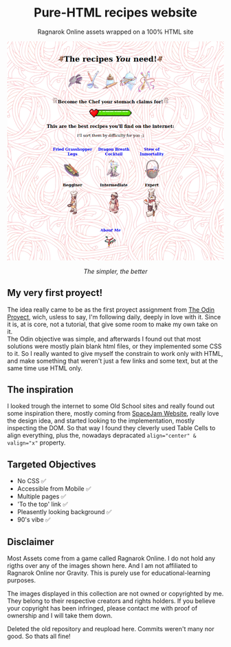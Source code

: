 <div align="center"> 
<h1>Pure-HTML recipes website</h1>
<p>Ragnarok Online assets wrapped on a 100% HTML site</p>
<img src="./images/preview.png" width="750">
<p><em>The simpler, the better</em></p>
</div>

## My very first proyect!

The idea really came to be as the first proyect assignment from [The Odin Proyect](https://www.theodinproject.com/lessons/foundations-recipes), wich, usless to say, I'm following daily, deeply in love with it.
Since it is, at is core, not a tutorial, that give some room to make my own take on it. <br />
The Odin objective was simple, and afterwards I found out that most solutions were mostly plain blank html files, or they implemented some CSS to it.
So I really wanted to give myself the constrain to work only with HTML, and make something that weren't just a few links and some text, but at the same time use HTML only.

## The inspiration

I looked trough the internet to some Old School sites and really found out some inspiration there, mostly coming from [SpaceJam Website](https://www.spacejam.com/1996/),
really love the design idea, and started looking to the implementation, mostly inspecting the DOM. So that way I found they cleverly used Table Cells to align everything, plus the, nowadays depracated ```align="center" & valign="x"``` property.


## Targeted Objectives

- No CSS ✅
- Accessible from Mobile ✅
- Multiple pages ✅
- 'To the top' link ✅
- Pleasently looking background ✅
- 90's vibe ✅ 


## Disclaimer

Most Assets come from a game called Ragnarok Online. I do not hold any rigths over any of the images shown here. And I am not affiliated to Ragnarok Online nor Gravity. This is purely use for educational-learning purposes. 

The images displayed in this collection are not owned or copyrighted by me. They belong to their respective creators and rights holders. If you believe your copyright has been infringed, please contact me with proof of ownership and I will take them down.

Deleted the old repository and reupload here. Commits weren't many nor good. So thats all fine! 
